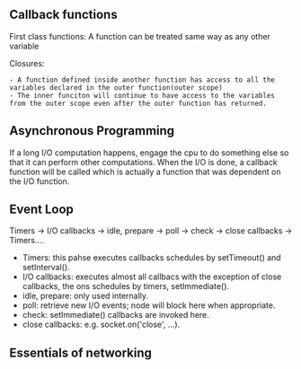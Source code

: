 
<h2>Callback functions</h2>

First class functions: A function can be treated same way as any other variable

Closures:

    - A function defined inside another function has access to all the variables declared in the outer function(outer scope)
    - The inner funciton will continue to have access to the variables from the outer scope even after the outer function has returned.

<h2>Asynchronous Programming</h2>

If a long I/O computation happens, engage the cpu to do something else so that it can perform other computations. When the I/O
is done, a callback function will be called which is actually a 
function that was dependent on the I/O function.

<h2>Event Loop</h2>

Timers -> I/O callbacks -> idle, prepare -> poll -> check -> close callbacks -> Timers....

-   Timers: this pahse executes callbacks schedules by setTimeout() and setInterval().
-   I/O callbacks: executes almost all callbacs with the exception of close callbacks, the ons schedules by timers, setImmediate().
-   idle, prepare: only used internally.
-   poll: retrieve new I/O events; node will block here when appropriate.
-   check: setImmediate() callbacks are invoked here.   
-   close callbacks: e.g. socket.on('close', ...).

<h2>Essentials of networking</h2>


